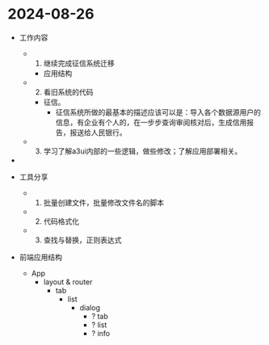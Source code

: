 # 2024-08-26

- 工作内容
  - 1. 继续完成征信系统迁移
    - 应用结构
  - 2. 看旧系统的代码
    - 征信。
      - 征信系统所做的最基本的描述应该可以是：导入各个数据源用户的信息，有企业有个人的，在一步步查询审阅核对后，生成信用报告，报送给人民银行。
  - 3. 学习了解a3ui内部的一些逻辑，做些修改；了解应用部署相关。
- 
- 工具分享
  - 1. 批量创建文件，批量修改文件名的脚本
  - 2. 代码格式化
  - 3. 查找与替换，正则表达式

- 前端应用结构
  - App
    - layout & router
      - tab
        - list
          - dialog
            - ? tab 
            - ? list
            - ? info

